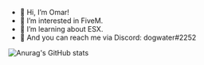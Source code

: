 - 👋 Hi, I’m Omar!
- 👀 I’m interested in FiveM.
- 🌱 I’m learning about ESX.
- 💬 And you can reach me via Discord: dogwater#2252

![Anurag's GitHub stats](https://github-readme-stats.vercel.app/api?username=OmarHopman&theme=dark&show_icons=true)
